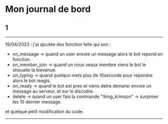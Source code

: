 # Mon journal de bord

## 1

---

19/04/2023 :
j'ai ajoutée des fonction telle qui son :

- on_message        -> quand un user envoie un message alors le bot repond en fonction.
- on_member_join    -> quand un nous veaux membre viens le bot le shouaite la bievenue.
- on_typing         -> quand quelqun mets plus de 10seconde pour repondre alors le bot reagis.
- on_ready          -> quand le bot est pres et viens detre demarer envoie un message au serveur,
et sur le discodre.
- delete            -> quand un user fais la commande "!king_krimson" -> surpimer les 10 dernier message.

et quelque petit modification du code.

---

